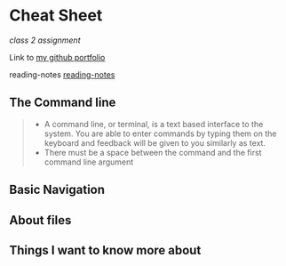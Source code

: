# Cheat Sheet

*class 2 assignment*

Link to [my github portfolio](https://github.com/burdolski/reading-notes)

reading-notes [reading-notes](https://github.com/burdolski/reading-notes/blob/main/README.md)
 
The Command line
-
> - A command line, or terminal, is a text based interface to the system. You are able to enter commands by typing them on the keyboard and feedback will be given to you similarly as text.
> - There must be a space between the command and the first command line argument 



Basic Navigation
-


About files
-



## Things I want to know more about
